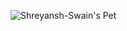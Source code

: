 ![Shreyansh-Swain's Pet](https://user-images.githubusercontent.com/83201748/116769945-95fd0680-aa5d-11eb-8b84-1f3428b969d7.jpg)
